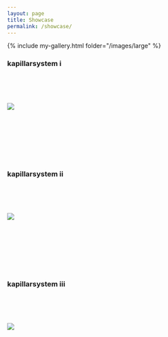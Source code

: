 ```yaml
---
layout: page
title: Showcase
permalink: /showcase/
---
```

{% include my-gallery.html folder="/images/large" %}


### kapillarsystem i

<br/>
<br/>
<br/>

[![](/images/small/frame-017.jpg)](/images/small/frame-017.jpg)

<br/>
<br/>
<br/>

<br/>
<br/>
<br/>


### kapillarsystem ii

<br/>
<br/>
<br/>

[![](/images/small/frame-014.jpg)](/images/small/frame-014.jpg)

<br/>
<br/>
<br/>

<br/>
<br/>
<br/>


### kapillarsystem iii

<br/>
<br/>
<br/>

[![](/images/small/frame-011.jpg)](/images/small/frame-011.jpg)

<br/>
<br/>
<br/>

<br/>
<br/>
<br/>
